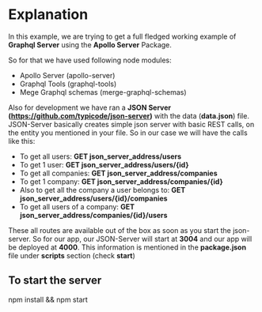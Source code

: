 # Explanation

In this example, we are trying to get a full fledged working example of **Graphql Server** using the **Apollo Server** Package.

So for that we have used following node modules:
 - Apollo Server (apollo-server)
 - Graphql Tools (graphql-tools)
 - Mege Graphql schemas (merge-graphql-schemas)
 
Also for development we have ran a **JSON Server (https://github.com/typicode/json-server)** with the data (**data.json**) file. JSON-Server basically creates simple json server with basic REST calls, on the entity you mentioned in your file. So in our case we will have the calls like this:
 - To get all users: **GET  json_server_address/users**
 - To get 1 user: **GET  json_server_address/users/{id}**
 - To get all companies: **GET  json_server_address/companies**
 - To get 1 company: **GET  json_server_address/companies/{id}**
 - Also to get all the company a user belongs to: **GET  json_server_address/users/{id}/companies**
 - To get all users of a company: **GET  json_server_address/companies/{id}/users**

These all routes are available out of the box as soon as you start the json-server. So for our app, our JSON-Server will start at **3004** and our app will be deployed at **4000**. This information is mentioned in the **package.json** file under **scripts** section (check **start**)

## To start the server

npm install && npm start
